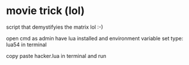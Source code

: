 # movie trick (lol)
 script that demystifyies the matrix lol :-)

 open cmd as admin
 have lua installed and environment variable set
 type: lua54 in terminal

copy paste hacker.lua in terminal and run
